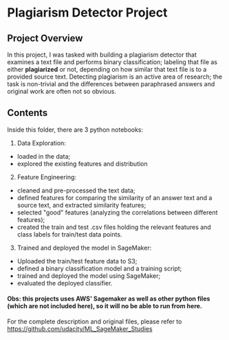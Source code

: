 # Plagiarism Detector Project

## Project Overview
In this project, I was tasked with building a plagiarism detector that examines a text file and performs binary classification; labeling that file as either **plagiarized** or not, depending on how similar that text file is to a provided source text. Detecting plagiarism is an active area of research; the task is non-trivial and the differences between paraphrased answers and original work are often not so obvious.


## Contents
Inside this folder, there are 3 python notebooks:

1. Data Exploration:
* loaded in the data;
* explored the existing features and distribution
2. Feature Engineering:
  * cleaned and pre-processed the text data;
  * defined features for comparing the similarity of an answer text and a source text, and extracted similarity features;
  * selected "good" features (analyzing the correlations between different features);
  * created the train and test .csv files holding the relevant features and class labels for train/test data points.
3. Trained and deployed the model in SageMaker:
* Uploaded the train/test feature data to S3;
* defined a binary classification model and a training script;
* trained and deployed the model using SageMaker;
* evaluated the deployed classifier.

#### Obs: this projects uses AWS' Sagemaker as well as other python files (which are not included here), so it will no be able to run from here.
For the complete description and original files, please refer to https://github.com/udacity/ML_SageMaker_Studies
